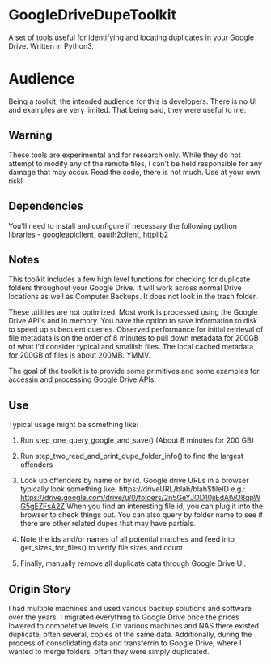 # GoogleDriveDupeToolkit
A set of tools useful for identifying and locating duplicates in your Google Drive.  Written in Python3.

# Audience
Being a toolkit, the intended audience for this is developers.  There is no UI and examples are very limited.  That being said, they were useful to me.

## Warning
These tools are experimental and for research only.  While they do not attempt to modify any of the remote files, I can't be held responsible for any damage that may occur.  Read the code, there is not much.  Use at your own risk!

## Dependencies
You'll need to install and configure if necessary the following python libraries - googleapiclient, oauth2client, httplib2

## Notes
This toolkit includes a few high level functions for checking for duplicate folders throughout your Google Drive.  It will work across normal Drive locations as well as Computer Backups.  It does not look in the trash folder.

These utilities are not optimized.  Most work is processed using the Google Drive API's and in memory.  You have the option to save information to disk to speed up subequent queries.  Observed performance for initial retrieval of file metadata is on the order of 8 minutes to pull down metadata for 200GB of what I'd consider typical and smallish files.  The local cached metadata for 200GB of files is about 200MB.  YMMV.

The goal of the toolkit is to provide some primitives and some examples for accessin and processing Google Drive APIs.

## Use
Typical usage might be something like:

1.  Run step_one_query_google_and_save()   (About 8 minutes for 200 GB)
2.  Run step_two_read_and_print_dupe_folder_info() to find the largest offenders
3.  Look up offenders by name or by id.  Google drive URLs in a browser typically look something like:
          https://driveURL/blah/blah$fileID
        e.g.:
          https://drive.google.com/drive/u/0/folders/2n5GeYJOD10jiEdAIVO8qpWG5gEZFsA2Z
    When you find an interesting file id, you can plug it into the browser to check things out.
    You can also query by folder name to see if there are other related dupes that may have partials.

4.  Note the ids and/or names of all potential matches and feed into get_sizes_for_files() to verify file sizes and count.
5.  Finally, manually remove all duplicate data through Google Drive UI.

## Origin Story

I had multiple machines and used various backup solutions and software over the years.  I migrated everything to Google Drive once the prices lowered to competetive levels.  On various machines and NAS there existed duplicate, often several, copies of the same data.  Additionally, during the process of consolidating data and transferrin to Google Drive, where I wanted to merge folders, often they were simply duplicated.

